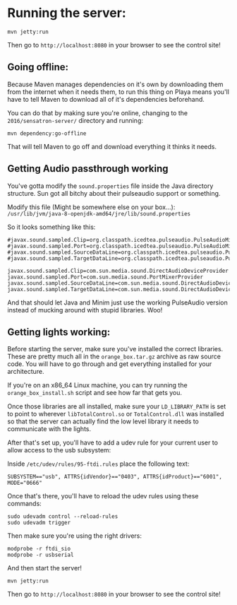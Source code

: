 # Running the server:

```
mvn jetty:run
```

Then go to `http://localhost:8080` in your browser to see the control site!


## Going offline:

Because Maven manages dependencies on it's own by downloading them from the internet when it needs them, to run this thing on Playa means you'll have to tell Maven to download all of it's dependencies beforehand.

You can do that by making sure you're online, changing to the `2016/sensatron-server/` directory and running:

```
mvn dependency:go-offline
```

That will tell Maven to go off and download everything it thinks it needs.

## Getting Audio passthrough working

You've gotta modify the `sound.properties` file inside the Java directory structure. Sun got all bitchy about their pulseaudio support or something.

Modify this file (Might be somewhere else on your box...):
`/usr/lib/jvm/java-8-openjdk-amd64/jre/lib/sound.properties`

So it looks something like this:

```
#javax.sound.sampled.Clip=org.classpath.icedtea.pulseaudio.PulseAudioMixerProvider
#javax.sound.sampled.Port=org.classpath.icedtea.pulseaudio.PulseAudioMixerProvider
#javax.sound.sampled.SourceDataLine=org.classpath.icedtea.pulseaudio.PulseAudioMixerProvider
#javax.sound.sampled.TargetDataLine=org.classpath.icedtea.pulseaudio.PulseAudioMixerProvider

javax.sound.sampled.Clip=com.sun.media.sound.DirectAudioDeviceProvider
javax.sound.sampled.Port=com.sun.media.sound.PortMixerProvider
javax.sound.sampled.SourceDataLine=com.sun.media.sound.DirectAudioDeviceProvider
javax.sound.sampled.TargetDataLine=com.sun.media.sound.DirectAudioDeviceProvider
```

And that should let Java and Minim just use the working PulseAudio version instead of mucking around with stupid libraries. Woo!

## Getting lights working:

Before starting the server, make sure you've installed the correct libraries.
These are pretty much all in the `orange_box.tar.gz` archive as raw source code.
You will have to go through and get everything installed for your architecture.

If you're on an x86_64 Linux machine, you can try running the
`orange_box_install.sh` script and see how far that gets you.

Once those libraries are all installed, make sure your `LD_LIBRARY_PATH` is set
to point to wherever `libTotalControl.so` or `TotalControl.dll` was installed so
that the server can actually find the low level library it needs to communicate
with the lights.

After that's set up, you'll have to add a udev rule for your current user to
allow access to the usb subsystem:

Inside `/etc/udev/rules/95-ftdi.rules` place the following text:

```
SUBSYSTEM=="usb", ATTRS{idVendor}=="0403", ATTRS{idProduct}=="6001", MODE="0666"
```

Once that's there, you'll have to reload the udev rules using these commands:

```
sudo udevadm control --reload-rules
sudo udevadm trigger
```

Then make sure you're using the right drivers:

```
modprobe -r ftdi_sio
modprobe -r usbserial
```

And then start the server!

```
mvn jetty:run
```

Then go to `http://localhost:8080` in your browser to see the control site!
